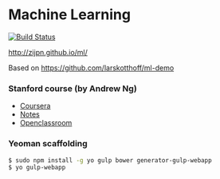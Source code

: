 # Machine Learning

[![Build Status](https://travis-ci.org/zijpn/ml.svg?branch=master)](https://travis-ci.org/zijpn/ml)

http://zijpn.github.io/ml/

Based on https://github.com/larskotthoff/ml-demo

### Stanford course (by Andrew Ng)
- [Coursera](https://www.coursera.org/learn/machine-learning)
- [Notes](http://www.holehouse.org/mlclass)
- [Openclassroom](http://openclassroom.stanford.edu/MainFolder/CoursePage.php?course=MachineLearning)

### Yeoman scaffolding
```sh
$ sudo npm install -g yo gulp bower generator-gulp-webapp
$ yo gulp-webapp
```
